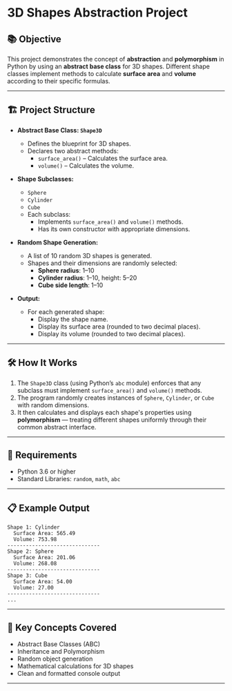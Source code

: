 # 3D Shapes Abstraction Project

## 📚 Objective

This project demonstrates the concept of **abstraction** and **polymorphism** in Python by using an **abstract base class** for 3D shapes. Different shape classes implement methods to calculate **surface area** and **volume** according to their specific formulas.

---

## 🏗️ Project Structure

- **Abstract Base Class: `Shape3D`**
  - Defines the blueprint for 3D shapes.
  - Declares two abstract methods:
    - `surface_area()` – Calculates the surface area.
    - `volume()` – Calculates the volume.

- **Shape Subclasses:**
  - `Sphere`
  - `Cylinder`
  - `Cube`
  - Each subclass:
    - Implements `surface_area()` and `volume()` methods.
    - Has its own constructor with appropriate dimensions.

- **Random Shape Generation:**
  - A list of 10 random 3D shapes is generated.
  - Shapes and their dimensions are randomly selected:
    - **Sphere radius**: 1–10
    - **Cylinder radius**: 1–10, height: 5–20
    - **Cube side length**: 1–10

- **Output:**
  - For each generated shape:
    - Display the shape name.
    - Display its surface area (rounded to two decimal places).
    - Display its volume (rounded to two decimal places).

---

## 🛠️ How It Works

1. The `Shape3D` class (using Python’s `abc` module) enforces that any subclass must implement `surface_area()` and `volume()` methods.
2. The program randomly creates instances of `Sphere`, `Cylinder`, or `Cube` with random dimensions.
3. It then calculates and displays each shape's properties using **polymorphism** — treating different shapes uniformly through their common abstract interface.

---

## 🚀 Requirements

- Python 3.6 or higher
- Standard Libraries: `random`, `math`, `abc`

---

## 📋 Example Output

```
Shape 1: Cylinder
  Surface Area: 565.49
  Volume: 753.98
------------------------------
Shape 2: Sphere
  Surface Area: 201.06
  Volume: 268.08
------------------------------
Shape 3: Cube
  Surface Area: 54.00
  Volume: 27.00
------------------------------
...
```

---

## 🌟 Key Concepts Covered

- Abstract Base Classes (ABC)
- Inheritance and Polymorphism
- Random object generation
- Mathematical calculations for 3D shapes
- Clean and formatted console output

---

